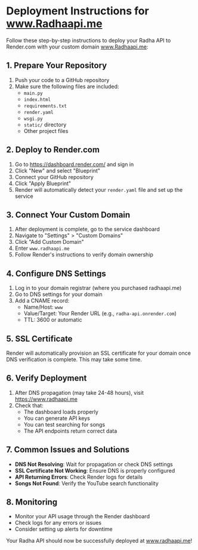 # Deployment Instructions for www.Radhaapi.me

Follow these step-by-step instructions to deploy your Radha API to Render.com with your custom domain www.Radhaapi.me:

## 1. Prepare Your Repository

1. Push your code to a GitHub repository
2. Make sure the following files are included:
   - `main.py`
   - `index.html`
   - `requirements.txt`
   - `render.yaml`
   - `wsgi.py`
   - `static/` directory
   - Other project files

## 2. Deploy to Render.com

1. Go to https://dashboard.render.com/ and sign in
2. Click "New" and select "Blueprint"
3. Connect your GitHub repository
4. Click "Apply Blueprint"
5. Render will automatically detect your `render.yaml` file and set up the service

## 3. Connect Your Custom Domain

1. After deployment is complete, go to the service dashboard
2. Navigate to "Settings" > "Custom Domains"
3. Click "Add Custom Domain"
4. Enter `www.radhaapi.me`
5. Follow Render's instructions to verify domain ownership

## 4. Configure DNS Settings

1. Log in to your domain registrar (where you purchased radhaapi.me)
2. Go to DNS settings for your domain
3. Add a CNAME record:
   - Name/Host: `www`
   - Value/Target: Your Render URL (e.g., `radha-api.onrender.com`)
   - TTL: 3600 or automatic

## 5. SSL Certificate

Render will automatically provision an SSL certificate for your domain once DNS verification is complete. This may take some time.

## 6. Verify Deployment

1. After DNS propagation (may take 24-48 hours), visit https://www.radhaapi.me
2. Check that:
   - The dashboard loads properly
   - You can generate API keys
   - You can test searching for songs
   - The API endpoints return correct data

## 7. Common Issues and Solutions

- **DNS Not Resolving**: Wait for propagation or check DNS settings
- **SSL Certificate Not Working**: Ensure DNS is properly configured
- **API Returning Errors**: Check Render logs for details
- **Songs Not Found**: Verify the YouTube search functionality

## 8. Monitoring

- Monitor your API usage through the Render dashboard
- Check logs for any errors or issues
- Consider setting up alerts for downtime

Your Radha API should now be successfully deployed at www.radhaapi.me!
